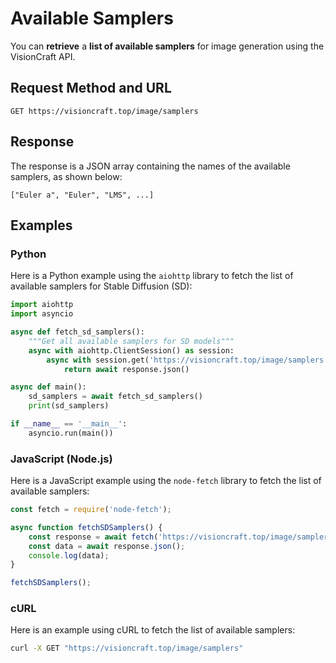 # Available Samplers

You can **retrieve** a **list of available samplers** for image generation using the VisionCraft API.

## Request Method and URL

```
GET https://visioncraft.top/image/samplers
```

## Response

The response is a JSON array containing the names of the available samplers, as shown below:

```
["Euler a", "Euler", "LMS", ...]
```

## Examples

### Python

Here is a Python example using the `aiohttp` library to fetch the list of available samplers for Stable Diffusion (SD):

```python
import aiohttp
import asyncio

async def fetch_sd_samplers():
    """Get all available samplers for SD models"""
    async with aiohttp.ClientSession() as session:
        async with session.get('https://visioncraft.top/image/samplers') as response:
            return await response.json()

async def main():
    sd_samplers = await fetch_sd_samplers()
    print(sd_samplers)

if __name__ == '__main__':
    asyncio.run(main())
```

### JavaScript (Node.js)

Here is a JavaScript example using the `node-fetch` library to fetch the list of available samplers:

```javascript
const fetch = require('node-fetch');

async function fetchSDSamplers() {
    const response = await fetch('https://visioncraft.top/image/samplers');
    const data = await response.json();
    console.log(data);
}

fetchSDSamplers();
```

### cURL

Here is an example using cURL to fetch the list of available samplers:

```sh
curl -X GET "https://visioncraft.top/image/samplers"
```
